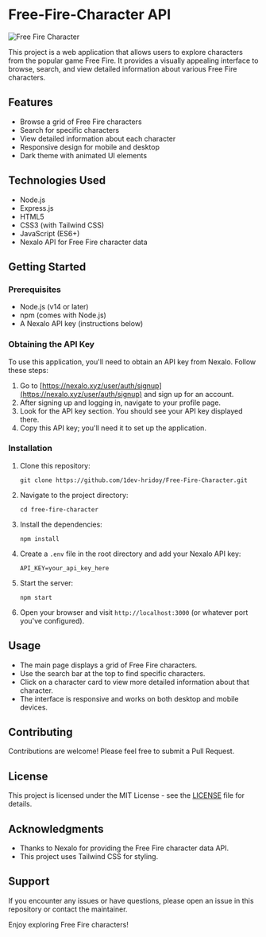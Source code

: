 # Free-Fire-Character API

![Free Fire Character](https://raw.githubusercontent.com/1dev-hridoy/Free-Fire-Character/refs/heads/main/assets/standard.gif)

This project is a web application that allows users to explore characters from the popular game Free Fire. It provides a visually appealing interface to browse, search, and view detailed information about various Free Fire characters.

## Features

- Browse a grid of Free Fire characters
- Search for specific characters
- View detailed information about each character
- Responsive design for mobile and desktop
- Dark theme with animated UI elements

## Technologies Used

- Node.js
- Express.js
- HTML5
- CSS3 (with Tailwind CSS)
- JavaScript (ES6+)
- Nexalo API for Free Fire character data

## Getting Started

### Prerequisites

- Node.js (v14 or later)
- npm (comes with Node.js)
- A Nexalo API key (instructions below)

### Obtaining the API Key

To use this application, you'll need to obtain an API key from Nexalo. Follow these steps:

1. Go to [https://nexalo.xyz/user/auth/signup](https://nexalo.xyz/user/auth/signup) and sign up for an account.
2. After signing up and logging in, navigate to your profile page.
3. Look for the API key section. You should see your API key displayed there.
4. Copy this API key; you'll need it to set up the application.

### Installation

1. Clone this repository:
   ```
   git clone https://github.com/1dev-hridoy/Free-Fire-Character.git
   ```

2. Navigate to the project directory:
   ```
   cd free-fire-character
   ```

3. Install the dependencies:
   ```
   npm install
   ```

4. Create a `.env` file in the root directory and add your Nexalo API key:
   ```
   API_KEY=your_api_key_here
   ```

5. Start the server:
   ```
   npm start
   ```

6. Open your browser and visit `http://localhost:3000` (or whatever port you've configured).

## Usage

- The main page displays a grid of Free Fire characters.
- Use the search bar at the top to find specific characters.
- Click on a character card to view more detailed information about that character.
- The interface is responsive and works on both desktop and mobile devices.

## Contributing

Contributions are welcome! Please feel free to submit a Pull Request.

## License

This project is licensed under the MIT License - see the [LICENSE](LICENSE) file for details.

## Acknowledgments

- Thanks to Nexalo for providing the Free Fire character data API.
- This project uses Tailwind CSS for styling.

## Support

If you encounter any issues or have questions, please open an issue in this repository or contact the maintainer.

Enjoy exploring Free Fire characters!
